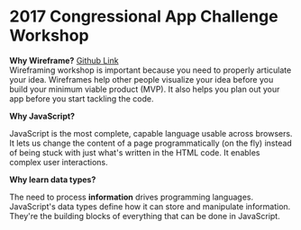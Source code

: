 # 2017 Congressional App Challenge Workshop

**Why Wireframe?** [Github Link](Wireframe.md) </br>
Wireframing workshop is important because you need to properly articulate your idea. Wireframes help other people visualize your idea before you build your minimum viable product (MVP). It also helps you plan out your app before you start tackling the code. 

**Why JavaScript?**

JavaScript is the most complete, capable language usable across browsers. It lets us change the content of a page programmatically (on the fly) instead of being stuck with just what's written in the HTML code.  It enables complex user interactions.


**Why learn data types?**

The need to process **information** drives programming languages.  JavaScript's data types define how it can store and manipulate information. They're the building blocks of everything that can be done in JavaScript.
